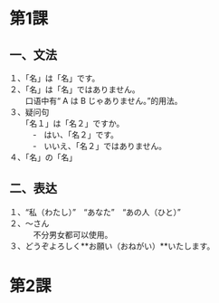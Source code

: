 第1課
=======

## 一、文法

１、「名」は「名」です。   
２、「名」は「名」ではありません。   
　　口语中有“ A は B じゃありません。”的用法。   
３、疑问句   
　　「名１」は「名２」ですか。   
　　　‐　はい、「名２」です。   
　　　‐　いいえ、「名２」ではありません。   
４、「名」の「名」   

## 二、表达

１、“私（わたし）”　“あなた”　“あの人（ひと）”   
２、～さん　　　   
　　　不分男女都可以使用。   
３、どうぞよろしく**お願い（おねがい）**いたします。   

第2課
=======

